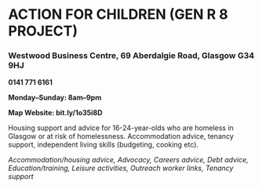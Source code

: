 # ACTION FOR CHILDREN (GEN R 8 PROJECT)

### Westwood Business Centre, 69 Aberdalgie Road, Glasgow G34 9HJ

**0141 771 6161**

**Monday–Sunday: 8am–9pm**

**Map   Website: bit.ly/1o35i8D**

Housing support and advice for 16-24-year-olds who are homeless in Glasgow or at risk of homelessness. Accommodation advice, tenancy support, independent living skills (budgeting, cooking etc).

*Accommodation/housing advice, Advocacy, Careers advice, Debt advice, Education/training, Leisure activities, Outreach worker links, Tenancy support*
